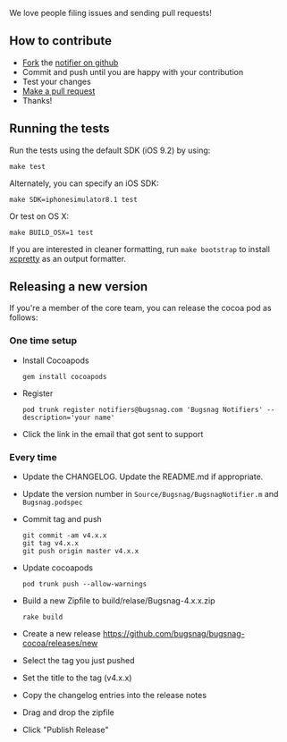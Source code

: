 
We love people filing issues and sending pull requests!

How to contribute
-----------------

-   [Fork](https://help.github.com/articles/fork-a-repo) the [notifier on github](https://github.com/bugsnag/bugsnag-cocoa)
-   Commit and push until you are happy with your contribution
-   Test your changes
-   [Make a pull request](https://help.github.com/articles/using-pull-requests)
-   Thanks!

Running the tests
-----------------

Run the tests using the default SDK (iOS 9.2) by using:

    make test

Alternately, you can specify an iOS SDK:

    make SDK=iphonesimulator8.1 test

Or test on OS X:

    make BUILD_OSX=1 test

If you are interested in cleaner formatting, run `make bootstrap` to install
[xcpretty](https://github.com/supermarin/xcpretty) as an output formatter.


Releasing a new version
-----------------------

If you're a member of the core team, you can release the cocoa pod as follows:

### One time setup

* Install Cocoapods

    ```
    gem install cocoapods
    ```

* Register

    ```
    pod trunk register notifiers@bugsnag.com 'Bugsnag Notifiers' --description='your name'
    ```

* Click the link in the email that got sent to support

### Every time

* Update the CHANGELOG. Update the README.md if appropriate.
* Update the version number in `Source/Bugsnag/BugsnagNotifier.m` and `Bugsnag.podspec`
* Commit tag and push

    ```
    git commit -am v4.x.x
    git tag v4.x.x
    git push origin master v4.x.x
    ```

* Update cocoapods

    ```
    pod trunk push --allow-warnings
    ```

* Build a new Zipfile to build/relase/Bugsnag-4.x.x.zip

    ```
    rake build
    ```

* Create a new release https://github.com/bugsnag/bugsnag-cocoa/releases/new
* Select the tag you just pushed
* Set the title to the tag (v4.x.x)
* Copy the changelog entries into the release notes
* Drag and drop the zipfile
* Click "Publish Release"

